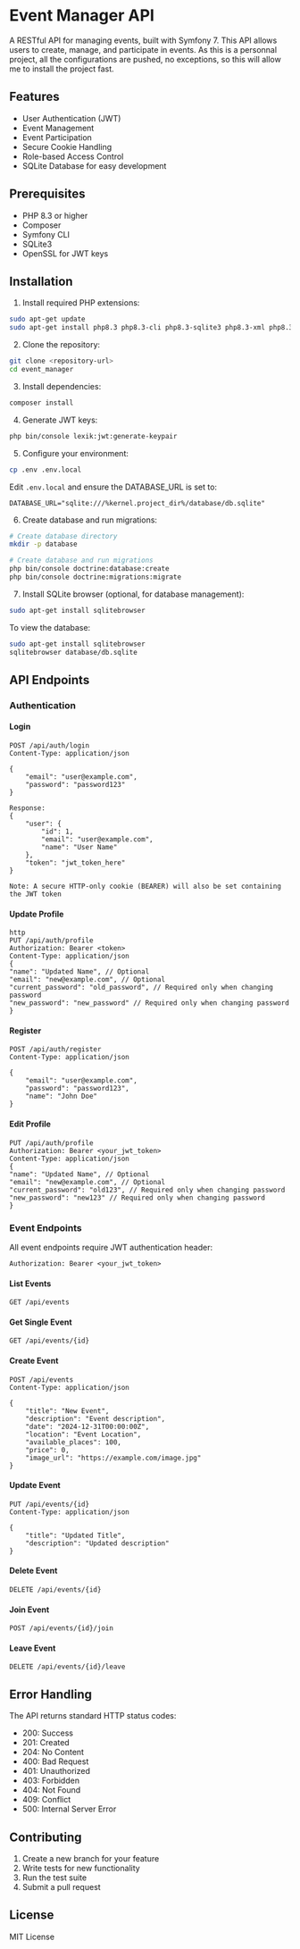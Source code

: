 # Event Manager API

A RESTful API for managing events, built with Symfony 7. This API allows users to create, manage, and participate in events.
As this is a personnal project, all the configurations are pushed, no exceptions, so this will allow me to install the project fast. 

## Features

- User Authentication (JWT)
- Event Management
- Event Participation
- Secure Cookie Handling
- Role-based Access Control
- SQLite Database for easy development

## Prerequisites

- PHP 8.3 or higher
- Composer
- Symfony CLI
- SQLite3
- OpenSSL for JWT keys

## Installation

1. Install required PHP extensions:
```bash
sudo apt-get update
sudo apt-get install php8.3 php8.3-cli php8.3-sqlite3 php8.3-xml php8.3-curl php8.3-mbstring php8.3-zip
```

2. Clone the repository:
```bash
git clone <repository-url>
cd event_manager
```

3. Install dependencies:
```bash
composer install
```

4. Generate JWT keys:
```bash
php bin/console lexik:jwt:generate-keypair
```

5. Configure your environment:
```bash
cp .env .env.local
```

Edit `.env.local` and ensure the DATABASE_URL is set to:
```
DATABASE_URL="sqlite:///%kernel.project_dir%/database/db.sqlite"
```

6. Create database and run migrations:
```bash
# Create database directory
mkdir -p database

# Create database and run migrations
php bin/console doctrine:database:create
php bin/console doctrine:migrations:migrate
```

7. Install SQLite browser (optional, for database management):
```bash
sudo apt-get install sqlitebrowser
```

To view the database:
```bash
sudo apt-get install sqlitebrowser
sqlitebrowser database/db.sqlite
```

## API Endpoints

### Authentication

#### Login
```http
POST /api/auth/login
Content-Type: application/json

{
    "email": "user@example.com",
    "password": "password123"
}

Response:
{
    "user": {
        "id": 1,
        "email": "user@example.com",
        "name": "User Name"
    },
    "token": "jwt_token_here"
}

Note: A secure HTTP-only cookie (BEARER) will also be set containing the JWT token
```
#### Update Profile
```
http
PUT /api/auth/profile
Authorization: Bearer <token>
Content-Type: application/json
{
"name": "Updated Name", // Optional
"email": "new@example.com", // Optional
"current_password": "old_password", // Required only when changing password
"new_password": "new_password" // Required only when changing password
}
```

#### Register
```http
POST /api/auth/register
Content-Type: application/json

{
    "email": "user@example.com",
    "password": "password123",
    "name": "John Doe"
}
```

#### Edit Profile
```http
PUT /api/auth/profile
Authorization: Bearer <your_jwt_token>
Content-Type: application/json
{
"name": "Updated Name", // Optional
"email": "new@example.com", // Optional
"current_password": "old123", // Required only when changing password
"new_password": "new123" // Required only when changing password
}
```

### Event Endpoints

All event endpoints require JWT authentication header:
```http
Authorization: Bearer <your_jwt_token>
```

#### List Events
```http
GET /api/events
```

#### Get Single Event
```http
GET /api/events/{id}
```

#### Create Event
```http
POST /api/events
Content-Type: application/json

{
    "title": "New Event",
    "description": "Event description",
    "date": "2024-12-31T00:00:00Z",
    "location": "Event Location",
    "available_places": 100,
    "price": 0,
    "image_url": "https://example.com/image.jpg"
}
```

#### Update Event
```http
PUT /api/events/{id}
Content-Type: application/json

{
    "title": "Updated Title",
    "description": "Updated description"
}
```

#### Delete Event
```http
DELETE /api/events/{id}
```

#### Join Event
```http
POST /api/events/{id}/join
```

#### Leave Event
```http
DELETE /api/events/{id}/leave
```

## Error Handling

The API returns standard HTTP status codes:
- 200: Success
- 201: Created
- 204: No Content
- 400: Bad Request
- 401: Unauthorized
- 403: Forbidden
- 404: Not Found
- 409: Conflict
- 500: Internal Server Error

## Contributing

1. Create a new branch for your feature
2. Write tests for new functionality
3. Run the test suite
4. Submit a pull request

## License

MIT License
